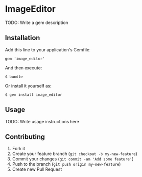 # ImageEditor

TODO: Write a gem description

## Installation

Add this line to your application's Gemfile:

    gem 'image_editor'

And then execute:

    $ bundle

Or install it yourself as:

    $ gem install image_editor

## Usage

TODO: Write usage instructions here

## Contributing

1. Fork it
2. Create your feature branch (`git checkout -b my-new-feature`)
3. Commit your changes (`git commit -am 'Add some feature'`)
4. Push to the branch (`git push origin my-new-feature`)
5. Create new Pull Request
